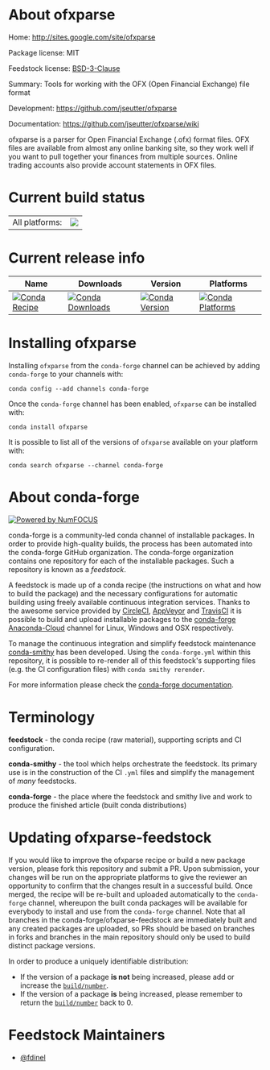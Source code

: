About ofxparse
==============

Home: http://sites.google.com/site/ofxparse

Package license: MIT

Feedstock license: [BSD-3-Clause](https://github.com/conda-forge/ofxparse-feedstock/blob/master/LICENSE.txt)

Summary: Tools for working with the OFX (Open Financial Exchange) file format

Development: https://github.com/jseutter/ofxparse

Documentation: https://github.com/jseutter/ofxparse/wiki

ofxparse is a parser for Open Financial Exchange (.ofx) format files. OFX files are available from almost any online banking site, so they work well if you want to pull together your finances from multiple sources. Online trading accounts also provide account statements in OFX files.


Current build status
====================


<table><tr><td>All platforms:</td>
    <td>
      <a href="https://dev.azure.com/conda-forge/feedstock-builds/_build/latest?definitionId=11286&branchName=master">
        <img src="https://dev.azure.com/conda-forge/feedstock-builds/_apis/build/status/ofxparse-feedstock?branchName=master">
      </a>
    </td>
  </tr>
</table>

Current release info
====================

| Name | Downloads | Version | Platforms |
| --- | --- | --- | --- |
| [![Conda Recipe](https://img.shields.io/badge/recipe-ofxparse-green.svg)](https://anaconda.org/conda-forge/ofxparse) | [![Conda Downloads](https://img.shields.io/conda/dn/conda-forge/ofxparse.svg)](https://anaconda.org/conda-forge/ofxparse) | [![Conda Version](https://img.shields.io/conda/vn/conda-forge/ofxparse.svg)](https://anaconda.org/conda-forge/ofxparse) | [![Conda Platforms](https://img.shields.io/conda/pn/conda-forge/ofxparse.svg)](https://anaconda.org/conda-forge/ofxparse) |

Installing ofxparse
===================

Installing `ofxparse` from the `conda-forge` channel can be achieved by adding `conda-forge` to your channels with:

```
conda config --add channels conda-forge
```

Once the `conda-forge` channel has been enabled, `ofxparse` can be installed with:

```
conda install ofxparse
```

It is possible to list all of the versions of `ofxparse` available on your platform with:

```
conda search ofxparse --channel conda-forge
```


About conda-forge
=================

[![Powered by NumFOCUS](https://img.shields.io/badge/powered%20by-NumFOCUS-orange.svg?style=flat&colorA=E1523D&colorB=007D8A)](http://numfocus.org)

conda-forge is a community-led conda channel of installable packages.
In order to provide high-quality builds, the process has been automated into the
conda-forge GitHub organization. The conda-forge organization contains one repository
for each of the installable packages. Such a repository is known as a *feedstock*.

A feedstock is made up of a conda recipe (the instructions on what and how to build
the package) and the necessary configurations for automatic building using freely
available continuous integration services. Thanks to the awesome service provided by
[CircleCI](https://circleci.com/), [AppVeyor](https://www.appveyor.com/)
and [TravisCI](https://travis-ci.com/) it is possible to build and upload installable
packages to the [conda-forge](https://anaconda.org/conda-forge)
[Anaconda-Cloud](https://anaconda.org/) channel for Linux, Windows and OSX respectively.

To manage the continuous integration and simplify feedstock maintenance
[conda-smithy](https://github.com/conda-forge/conda-smithy) has been developed.
Using the ``conda-forge.yml`` within this repository, it is possible to re-render all of
this feedstock's supporting files (e.g. the CI configuration files) with ``conda smithy rerender``.

For more information please check the [conda-forge documentation](https://conda-forge.org/docs/).

Terminology
===========

**feedstock** - the conda recipe (raw material), supporting scripts and CI configuration.

**conda-smithy** - the tool which helps orchestrate the feedstock.
                   Its primary use is in the construction of the CI ``.yml`` files
                   and simplify the management of *many* feedstocks.

**conda-forge** - the place where the feedstock and smithy live and work to
                  produce the finished article (built conda distributions)


Updating ofxparse-feedstock
===========================

If you would like to improve the ofxparse recipe or build a new
package version, please fork this repository and submit a PR. Upon submission,
your changes will be run on the appropriate platforms to give the reviewer an
opportunity to confirm that the changes result in a successful build. Once
merged, the recipe will be re-built and uploaded automatically to the
`conda-forge` channel, whereupon the built conda packages will be available for
everybody to install and use from the `conda-forge` channel.
Note that all branches in the conda-forge/ofxparse-feedstock are
immediately built and any created packages are uploaded, so PRs should be based
on branches in forks and branches in the main repository should only be used to
build distinct package versions.

In order to produce a uniquely identifiable distribution:
 * If the version of a package **is not** being increased, please add or increase
   the [``build/number``](https://conda.io/docs/user-guide/tasks/build-packages/define-metadata.html#build-number-and-string).
 * If the version of a package **is** being increased, please remember to return
   the [``build/number``](https://conda.io/docs/user-guide/tasks/build-packages/define-metadata.html#build-number-and-string)
   back to 0.

Feedstock Maintainers
=====================

* [@fdinel](https://github.com/fdinel/)

